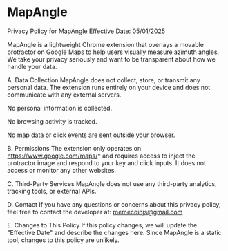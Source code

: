 # MapAngle

Privacy Policy for MapAngle
Effective Date: 05/01/2025

MapAngle is a lightweight Chrome extension that overlays a movable protractor on Google Maps to help users visually measure azimuth angles. We take your privacy seriously and want to be transparent about how we handle your data.

A. Data Collection
MapAngle does not collect, store, or transmit any personal data. The extension runs entirely on your device and does not communicate with any external servers.

No personal information is collected.

No browsing activity is tracked.

No map data or click events are sent outside your browser.

B. Permissions
The extension only operates on https://www.google.com/maps/* and requires access to inject the protractor image and respond to your key and click inputs. It does not access or monitor any other websites.

C. Third-Party Services
MapAngle does not use any third-party analytics, tracking tools, or external APIs.

D. Contact
If you have any questions or concerns about this privacy policy, feel free to contact the developer at: memecoinjs@gmail.com

E. Changes to This Policy
If this policy changes, we will update the "Effective Date" and describe the changes here. Since MapAngle is a static tool, changes to this policy are unlikely.

